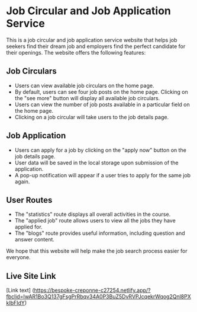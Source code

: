 # Job Circular and Job Application Service

This is a job circular and job application service website that helps job seekers find their dream job and employers find the perfect candidate for their openings. The website offers the following features:

## Job Circulars
- Users can view available job circulars on the home page.
- By default, users can see four job posts on the home page. Clicking on the "see more" button will display all available job circulars.
- Users can view the number of job posts available in a particular field on the home page.
- Clicking on a job circular will take users to the job details page.

## Job Application
- Users can apply for a job by clicking on the "apply now" button on the job details page.
- User data will be saved in the local storage upon submission of the application.
- A pop-up notification will appear if a user tries to apply for the same job again.

## User Routes
- The "statistics" route displays all overall activities in the course.
- The "applied job" route allows users to view all the jobs they have applied for.
- The "blogs" route provides useful information, including question and answer content.

We hope that this website will help make the job search process easier for everyone.

## Live Site Link
[Link text] (https://bespoke-creponne-c27254.netlify.app/?fbclid=IwAR1Bo3Q137gFsgPrRbqv34A0P3BuZ5DvRVPJcqekrWqog2Qnl8PXkIbFIdY)

